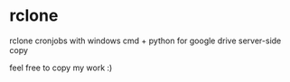 # rclone
rclone cronjobs with windows cmd + python for google drive server-side copy

feel free to copy my work :)
